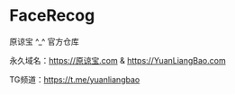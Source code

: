 # FaceRecog
原谅宝 ^_^ 官方仓库

永久域名：https://原谅宝.com  &  https://YuanLiangBao.com

TG频道：https://t.me/yuanliangbao
